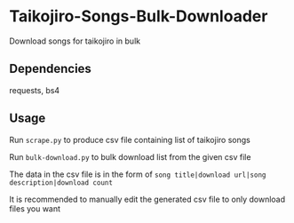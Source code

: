 # Taikojiro-Songs-Bulk-Downloader
Download songs for taikojiro in bulk

## Dependencies

requests, bs4

## Usage

Run `scrape.py` to produce csv file containing list of taikojiro songs

Run `bulk-download.py` to bulk download list from the given csv file

The data in the csv file is in the form of `song title|download url|song description|download count`

It is recommended to manually edit the generated csv file to only download files you want
